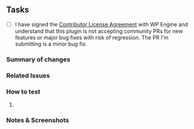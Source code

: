 ## Tasks

- [ ] I have signed the [Contributor License Agreement](https://wpeng.in/cla/) with WP Engine and understand that this plugin is not accepting community PRs for new features or major bug fixes with risk of regression. The PR I'm submitting is a minor bug fix.

### Summary of changes
<!-- A short but detailed summary of the changes. -->

### Related Issues
<!-- Fixes #xxx. -->
<!-- See #xxx. -->

### How to test
<!-- Detailed steps to test this PR. -->
1.

### Notes & Screenshots
<!-- Additional information for reviewers. -->
